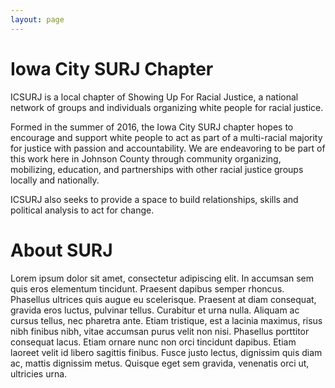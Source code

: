 ```yaml
---
layout: page
---
```


# Iowa City SURJ Chapter

ICSURJ is a local chapter of Showing Up For Racial Justice, a national network of groups and individuals organizing white people for racial justice.

Formed in the summer of 2016, the Iowa City SURJ chapter hopes to encourage and support white people to act as part of a multi-racial majority for justice with passion and accountability. We are endeavoring to be part of this work here in Johnson County through community organizing, mobilizing, education, and partnerships with other racial justice groups locally and nationally.

 ICSURJ also seeks to provide a space to build relationships, skills and political analysis to act for change.

# About SURJ

Lorem ipsum dolor sit amet, consectetur adipiscing elit. In accumsan sem quis eros elementum tincidunt. Praesent dapibus semper rhoncus. Phasellus ultrices quis augue eu scelerisque. Praesent at diam consequat, gravida eros luctus, pulvinar tellus. Curabitur et urna nulla. Aliquam ac cursus tellus, nec pharetra ante. Etiam tristique, est a lacinia maximus, risus nibh finibus nibh, vitae accumsan purus velit non nisi. Phasellus porttitor consequat lacus. Etiam ornare nunc non orci tincidunt dapibus. Etiam laoreet velit id libero sagittis finibus. Fusce justo lectus, dignissim quis diam ac, mattis dignissim metus. Quisque eget sem gravida, venenatis orci ut, ultricies urna.
